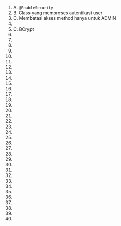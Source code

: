 1. A. `@EnableSecurity`
2. B. Class yang memproses autentikasi user
3.  C. Membatasi akses method hanya untuk ADMIN
4. 
5. C. BCrypt
6.
7.
8.
9.
10.
11.
12.
13.
14.
15.
16.
17.
18.
19.
20.
21.
22.
23.
24.
25.
26.
27.
28.
29.
30.
31.
32.
33.
34.
35.
36.
37.
38.
39.
40.
